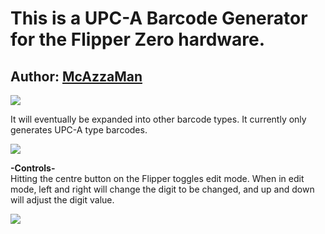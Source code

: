 # This is a UPC-A Barcode Generator for the Flipper Zero hardware.

## Author: [McAzzaMan](https://github.com/McAzzaMan/flipperzero-firmware/tree/UPC-A_Barcode_Generator/applications/barcode_generator)

<img src=https://i.imgur.com/TDbo1tz.png>

It will eventually be expanded into other barcode types. It currently only generates UPC-A type barcodes.

<img src=https://i.imgur.com/bxTdzuA.png>

<b> -Controls- </b> </br>
Hitting the centre button on the Flipper toggles edit mode.
When in edit mode, left and right will change the digit to be changed, and up and down will adjust the digit value.

<img src=https://i.imgur.com/lGbzdwH.png>
